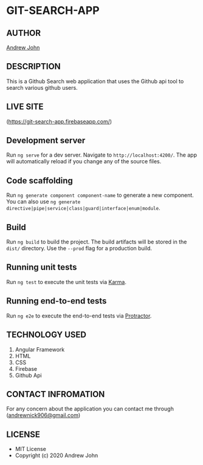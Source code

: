 # GIT-SEARCH-APP

## AUTHOR
[Andrew John](https://github.com/andyjohn23)

## DESCRIPTION 
This is a Github Search web application that uses the Github api tool to 
search various github users.

## LIVE SITE
(https://git-search-app.firebaseapp.com/)

## Development server

Run `ng serve` for a dev server. Navigate to `http://localhost:4200/`. The app will automatically reload if you change any of the source files.

## Code scaffolding

Run `ng generate component component-name` to generate a new component. You can also use `ng generate directive|pipe|service|class|guard|interface|enum|module`.

## Build

Run `ng build` to build the project. The build artifacts will be stored in the `dist/` directory. Use the `--prod` flag for a production build.

## Running unit tests

Run `ng test` to execute the unit tests via [Karma](https://karma-runner.github.io).

## Running end-to-end tests

Run `ng e2e` to execute the end-to-end tests via [Protractor](http://www.protractortest.org/).

## TECHNOLOGY USED
1. Angular Framework
1. HTML
1. CSS
1. Firebase
1. Github Api

## CONTACT INFROMATION
For any concern about the application you can contact me through (andrewnick906@gmail.com)

## LICENSE
* MIT License
* Copyright (c) 2020 Andrew John